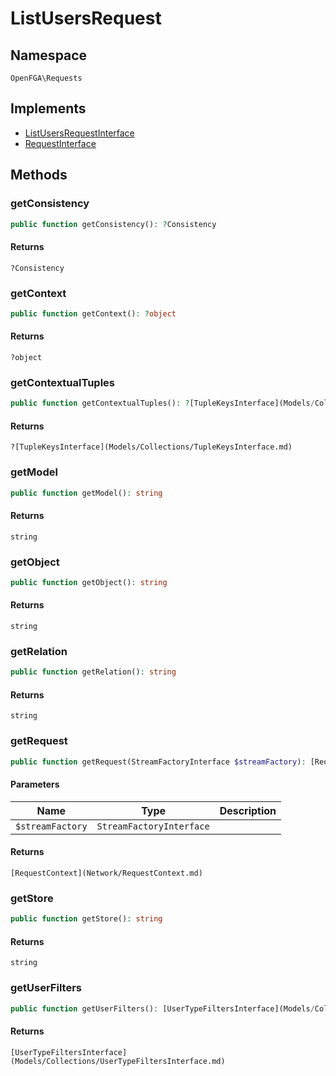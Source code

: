 # ListUsersRequest


## Namespace
`OpenFGA\Requests`

## Implements
* [ListUsersRequestInterface](Requests/ListUsersRequestInterface.md)
* [RequestInterface](Requests/RequestInterface.md)

## Methods
### getConsistency

```php
public function getConsistency(): ?Consistency
```



#### Returns
`?Consistency` 

### getContext

```php
public function getContext(): ?object
```



#### Returns
`?object` 

### getContextualTuples

```php
public function getContextualTuples(): ?[TupleKeysInterface](Models/Collections/TupleKeysInterface.md)
```



#### Returns
`?[TupleKeysInterface](Models/Collections/TupleKeysInterface.md)` 

### getModel

```php
public function getModel(): string
```



#### Returns
`string` 

### getObject

```php
public function getObject(): string
```



#### Returns
`string` 

### getRelation

```php
public function getRelation(): string
```



#### Returns
`string` 

### getRequest

```php
public function getRequest(StreamFactoryInterface $streamFactory): [RequestContext](Network/RequestContext.md)
```


#### Parameters
| Name | Type | Description |
|------|------|-------------|
| `$streamFactory` | `StreamFactoryInterface` |  |

#### Returns
`[RequestContext](Network/RequestContext.md)` 

### getStore

```php
public function getStore(): string
```



#### Returns
`string` 

### getUserFilters

```php
public function getUserFilters(): [UserTypeFiltersInterface](Models/Collections/UserTypeFiltersInterface.md)
```



#### Returns
`[UserTypeFiltersInterface](Models/Collections/UserTypeFiltersInterface.md)` 

